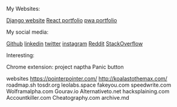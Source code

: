 My Websites:

[Django website](https://vignesh2002.pythonanywhere.com/)
[React portfolio](https://vignesh14052002.github.io/portfolio/) 
[pwa portfolio](https://vignesh14052002.github.io/frontend/portfolio/index.html) 

My social media:

[Github](https://github.com/vignesh14052002)
[linkedin](https://www.linkedin.com/in/vignesh-a-ba83841b0/)
[twitter]( https://twitter.com/vignesharivazh2?t=gchEupg5YT5Vbbpo9lPNbg&s=08)
[instagram](https://www.instagram.com/_._av.__/)
[Reddit](https://www.reddit.com/user/vignesh-2002)
[StackOverflow](https://stackoverflow.com/users/13218335/vignesh)


Interesting:

Chrome extension:
project naptha
Panic button

websites
https://pointerpointer.com/
http://koalastothemax.com/
roadmap.sh
tosdr.org
leolabs.space
fakeyou.com
speedwrite.com
Wolframalpha.com
Gourav.io
Alternativeto.net
hacksplaining.com
Accountkiller.com
Cheatography.com
archive.md
